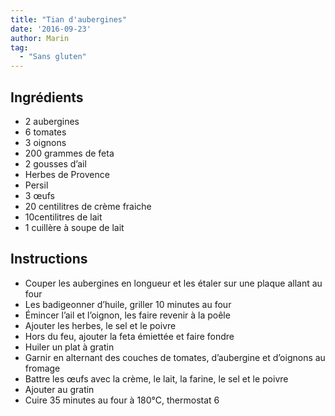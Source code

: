 ```yaml
---
title: "Tian d'aubergines"
date: '2016-09-23'
author: Marin
tag: 
  - "Sans gluten"
---
```

## Ingrédients
- 2 aubergines
- 6 tomates
- 3 oignons
- 200 grammes de feta
- 2 gousses d’ail
- Herbes de Provence
- Persil
- 3 œufs
- 20 centilitres de crème fraiche
- 10centilitres de lait
- 1 cuillère à soupe de lait

## Instructions
- Couper les aubergines en longueur et les étaler sur une plaque allant au four
- Les badigeonner d’huile, griller 10 minutes au four
- Émincer l’ail et l’oignon, les faire revenir à la poêle
- Ajouter les herbes, le sel et le poivre
- Hors du feu, ajouter la feta émiettée et faire fondre
- Huiler un plat à gratin
- Garnir en alternant des couches de tomates, d’aubergine et d’oignons au fromage
- Battre les œufs avec la crème, le lait, la farine, le sel et le poivre
- Ajouter au gratin
- Cuire 35 minutes au four à 180°C, thermostat 6

